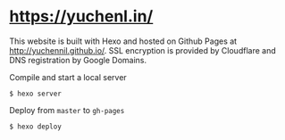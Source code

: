 # https://yuchenl.in/

This website is built with Hexo and hosted on Github Pages at http://yuchennil.github.io/. SSL encryption is provided by Cloudflare and DNS registration by Google Domains.

Compile and start a local server

    $ hexo server

Deploy from `master` to `gh-pages`

    $ hexo deploy
